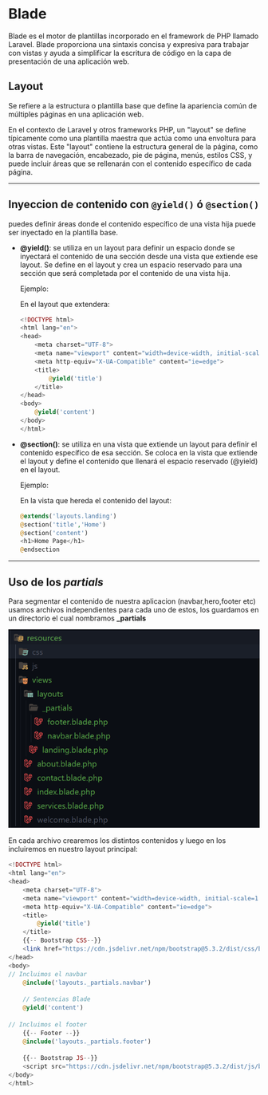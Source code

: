 # Blade

Blade es el motor de plantillas incorporado en el framework de PHP llamado Laravel. Blade proporciona una sintaxis concisa y expresiva para trabajar con vistas y ayuda a simplificar la escritura de código en la capa de presentación de una aplicación web.

## Layout

Se refiere a la estructura o plantilla base que define la apariencia común de múltiples páginas en una aplicación web.

En el contexto de Laravel y otros frameworks PHP, un "layout" se define típicamente como una plantilla maestra que actúa como una envoltura para otras vistas. Este "layout" contiene la estructura general de la página, como la barra de navegación, encabezado, pie de página, menús, estilos CSS, y puede incluir áreas que se rellenarán con el contenido específico de cada página.

---

## Inyeccion de contenido con `@yield()` ó `@section()`

puedes definir áreas donde el contenido específico de una vista hija puede ser inyectado en la plantilla base.

- **@yield()**: se utiliza en un layout para definir un espacio donde se inyectará el contenido de una sección desde una vista que extiende ese layout. Se define en el layout y crea un espacio reservado para una sección que será completada por el contenido de una vista hija.

  Ejemplo:

  En el layout que extendera:

  ```php
  <!DOCTYPE html>
  <html lang="en">
  <head>
      <meta charset="UTF-8">
      <meta name="viewport" content="width=device-width, initial-scale=1.0">
      <meta http-equiv="X-UA-Compatible" content="ie=edge">
      <title>
          @yield('title')
      </title>
  </head>
  <body>
      @yield('content')
  </body>
  </html>
  ```

- **@section()**: se utiliza en una vista que extiende un layout para definir el contenido específico de esa sección. Se coloca en la vista que extiende el layout y define el contenido que llenará el espacio reservado (@yield) en el layout.

  Ejemplo:

  En la vista que hereda el contenido del layout:

  ```php
  @extends('layouts.landing')
  @section('title','Home')
  @section('content')
  <h1>Home Page</h1>
  @endsection
  ```

---

## Uso de los _partials_

Para segmentar el contenido de nuestra aplicacion (navbar,hero,footer etc) usamos archivos independientes para cada uno de estos, los guardamos en un directorio el cual nombramos **\_partials**

![](/med-ia/partials.png)

En cada archivo crearemos los distintos contenidos y luego en los incluiremos en nuestro layout principal:

```php
<!DOCTYPE html>
<html lang="en">
<head>
    <meta charset="UTF-8">
    <meta name="viewport" content="width=device-width, initial-scale=1.0">
    <meta http-equiv="X-UA-Compatible" content="ie=edge">
    <title>
        @yield('title')
    </title>
    {{-- Bootstrap CSS--}}
    <link href="https://cdn.jsdelivr.net/npm/bootstrap@5.3.2/dist/css/bootstrap.min.css" rel="stylesheet" integrity="sha384-T3c6CoIi6uLrA9TneNEoa7RxnatzjcDSCmG1MXxSR1GAsXEV/Dwwykc2MPK8M2HN" crossorigin="anonymous">
</head>
<body>
// Incluimos el navbar
    @include('layouts._partials.navbar')

    // Sentencias Blade
    @yield('content')

// Incluimos el footer
    {{-- Footer --}}
    @include('layouts._partials.footer')

    {{-- Bootstrap JS--}}
    <script src="https://cdn.jsdelivr.net/npm/bootstrap@5.3.2/dist/js/bootstrap.bundle.min.js" integrity="sha384-C6RzsynM9kWDrMNeT87bh95OGNyZPhcTNXj1NW7RuBCsyN/o0jlpcV8Qyq46cDfL" crossorigin="anonymous"></script>
</body>
</html>
```
